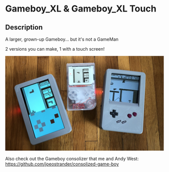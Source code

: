 # Gameboy_XL & Gameboy_XL Touch

## Description
A larger, grown-up Gameboy... but it's not a GameMan

2 versions you can make, 1 with a touch screen!

![preview](https://github.com/joeostrander/gameboy_xl/blob/main/images/preview.jpg?raw=true)


Also check out the Gameboy consolizer that me and Andy West:
https://github.com/joeostrander/consolized-game-boy